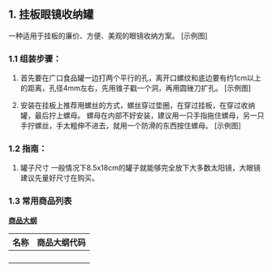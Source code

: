 ## 1. 挂板眼镜收纳罐

一种适用于挂板的廉价、方便、美观的眼镜收纳方案。
[示例图]

### 1.1 组装步骤：

1. 首先要在广口食品罐一边打两个平行的孔，离开口螺纹和底边要有约1cm以上的距离，孔径4mm左右，先用锥子戳一个洞，再用圆锉刀扩孔。
[示例图]

2. 安装在挂板上推荐用螺丝的方式，螺丝穿过垫圈，在穿过挂板，在穿过收纳罐，最后拧上螺母。
螺母在内部不好安装，建议用一只手指拖住螺母，另一只手拧螺丝，手太粗伸不进去，就用一个防滑的东西按住螺母。
[示例图]

### 1.2 指南：

1. 罐子尺寸
一般情况下8.5x18cm的罐子就能够完全放下大多数太阳镜，大眼镜建议先量好尺寸在购买。

### 1.3 常用商品列表

**[商品大纲](https://gitee.com/kukela/diy-furniture/tree/master/doc/商品大纲.md)**

| 名称 | 商品大纲代码 |
| - | - |
| | |
| | |
| | |
| | |
